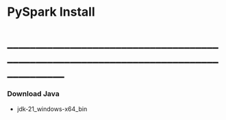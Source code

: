 # PySpark Install
# ____________________________________________________________________________________
### Download Java
* jdk-21_windows-x64_bin
